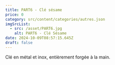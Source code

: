 ```yaml
---
title: PART6 - Clé sésame
price: 0
category: src/content/categories/autres.json
imgSrcList:
  - src: /asset/PART6.jpg
    alt: PART6 - Clé Sésame
date: 2024-10-09T08:57:15.645Z
draft: false
---
```


Clé en métal et inox, entièrement forgée à la main.
